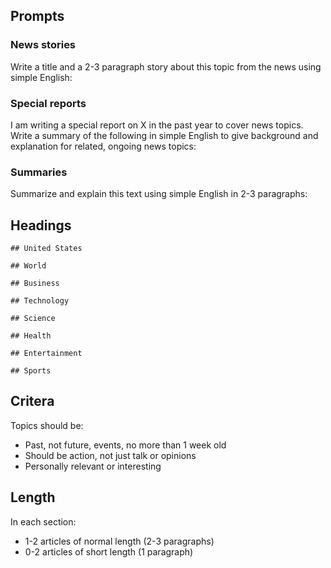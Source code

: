 ## Prompts

### News stories

Write a title and a 2-3 paragraph story about this topic from the news using simple English:

### Special reports

I am writing a special report on X in the past year to cover news topics. Write a summary of the
following in simple English to give background and explanation for related, ongoing news topics:

### Summaries

Summarize and explain this text using simple English in 2-3 paragraphs:

## Headings

```
## United States

## World

## Business

## Technology

## Science

## Health

## Entertainment

## Sports
```

## Critera

Topics should be:

- Past, not future, events, no more than 1 week old
- Should be action, not just talk or opinions
- Personally relevant or interesting

## Length

In each section:

- 1-2 articles of normal length (2-3 paragraphs)
- 0-2 articles of short length (1 paragraph)
